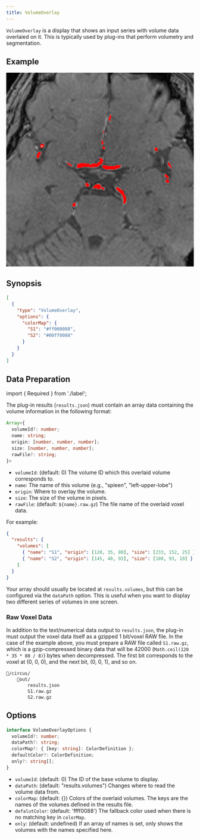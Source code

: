 ```yaml
---
title: VolumeOverlay
---
```


`VolumeOverlay` is a display that shows an input series with volume data overlaied on it. This is typically used by plug-ins that perform volumetry and segmentation.

## Example

![VolumeOverlay example](./volume-overlay.png)

## Synopsis

```json title=displayStrategy
[
  {
    "type": "VolumeOverlay",
    "options": {
      "colorMap": {
        "S1": "#ff000088",
        "S2": "#00ff0088"
      }
    }
  }
]
```

## Data Preparation

import { Required } from './label';

The plug-in results (`results.json`) must contain an array data containing the volume information in the following format:

```ts
Array<{
  volumeId?: number;
  name: string;
  origin: [number, number, number];
  size: [number, number, number];
  rawFile?: string;
}>
```

- `volumeId`: (default: 0) The volume ID which this overlaid volume corresponds to.
- `name`: <Required /> The name of this volume (e.g., "spleen", "left-upper-lobe")
- `origin`: <Required /> Where to overlay the volume.
- `size`: <Required /> The size of the volume in pixels.
- `rawFile`: (default: `${name}.raw.gz`) The file name of the overlaid voxel data.

For example:

```json
{
  "results": {
    "volumes": [
      { "name": "S1", "origin": [120, 35, 80], "size": [233, 152, 25] },
      { "name": "S2", "origin": [145, 40, 93], "size": [180, 93, 19] }
    ]
  }
}
```

Your array should usually be located at `results.volumes`, but this can be configured via the `dataPath` option. This is useful when you want to display two different series of volumes in one screen.

### Raw Voxel Data

In addition to the text/numerical data output to `results.json`, the plug-in must output the voxel data itself as a gzipped 1 bit/voxel RAW file. In the case of the example above, you must prepare a RAW file called `S1.raw.gz`, which is a gzip-compressed binary data that will be 42000 (`Math.ceil(120 * 35 * 80 / 8)`) bytes when decompressed. The first bit corresponds to the voxel at (0, 0, 0), and the next bit, (0, 0, 1), and so on.

```
📂/circus/
    📂out/
        results.json
        S1.raw.gz
        S2.raw.gz
```

## Options

```ts
interface VolumeOverlayOptions {
  volumeId?: number;
  dataPath?: string;
  colorMap?: { [key: string]: ColorDefinition };
  defaultColor?: ColorDefinition;
  only?: string[];
}
```

- `volumeId`: (default: 0) The ID of the base volume to display.
- `dataPath`: (default: "results.volumes") Changes where to read the volume data from.
- `colorMap`: (default: {}) Colors of the overlaid volumes. The keys are the names of the volumes defined in the results file.
- `defalutColor`: (default: 'ffff0088') The fallback color used when there is no matching key in `colorMap`.
- `only`: (default: undefined) If an array of names is set, only shows the volumes with the names specified here.
